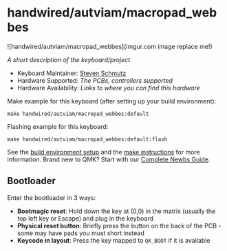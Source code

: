 # handwired/autviam/macropad_webbes

![handwired/autviam/macropad_webbes](imgur.com image replace me!)

*A short description of the keyboard/project*

* Keyboard Maintainer: [Steven Schmutz](https://github.com/stevenschmutz)
* Hardware Supported: *The PCBs, controllers supported*
* Hardware Availability: *Links to where you can find this hardware*

Make example for this keyboard (after setting up your build environment):

    make handwired/autviam/macropad_webbes:default

Flashing example for this keyboard:

    make handwired/autviam/macropad_webbes:default:flash

See the [build environment setup](https://docs.qmk.fm/#/getting_started_build_tools) and the [make instructions](https://docs.qmk.fm/#/getting_started_make_guide) for more information. Brand new to QMK? Start with our [Complete Newbs Guide](https://docs.qmk.fm/#/newbs).

## Bootloader

Enter the bootloader in 3 ways:

* **Bootmagic reset**: Hold down the key at (0,0) in the matrix (usually the top left key or Escape) and plug in the keyboard
* **Physical reset button**: Briefly press the button on the back of the PCB - some may have pads you must short instead
* **Keycode in layout**: Press the key mapped to `QK_BOOT` if it is available
